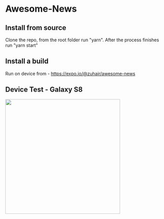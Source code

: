# Awesome-News

## Install from source

Clone the repo, from the root folder run "yarn". After the process finishes run "yarn start"

## Install a build

Run on device from - https://expo.io/@zuhair/awesome-news

## Device Test - Galaxy S8

<img src="https://i.imgur.com/JD2K8Ba.jpg" width="360">
